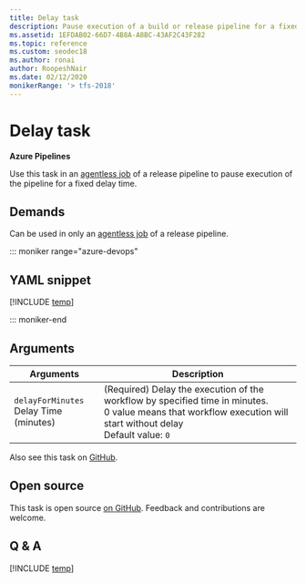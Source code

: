 ```yaml
---
title: Delay task
description: Pause execution of a build or release pipeline for a fixed delay time 
ms.assetid: 1EFDAB02-66D7-4B8A-A8BC-43AF2C43F282
ms.topic: reference
ms.custom: seodec18
ms.author: ronai
author: RoopeshNair
ms.date: 02/12/2020
monikerRange: '> tfs-2018'
---
```


# Delay task

**Azure Pipelines**

Use this task in an [agentless job](../../process/phases.md#server-jobs) of a release pipeline to pause execution of the pipeline for a fixed delay time.

## Demands

Can be used in only an [agentless job](../../process/phases.md#server-jobs) of a release pipeline.

::: moniker range="azure-devops"

## YAML snippet

[!INCLUDE [temp](../includes/yaml/DelayV1.md)]

::: moniker-end

## Arguments

| Arguments                                  | Description                                                                                                                                                              |
| ------------------------------------------ | ------------------------------------------------------------------------------------------------------------------------------------------------------------------------ |
| `delayForMinutes`<br/>Delay Time (minutes) | (Required) Delay the execution of the workflow by specified time in minutes. <br/>0 value means that workflow execution will start without delay <br/>Default value: `0` |

Also see this task on [GitHub](https://github.com/Microsoft/azure-pipelines-tasks/tree/master/Tasks/DelayV1).

## Open source

This task is open source [on GitHub](https://github.com/Microsoft/azure-pipelines-tasks). Feedback and contributions are welcome.

## Q & A

<!-- BEGINSECTION class="md-qanda" -->

[!INCLUDE [temp](../../includes/qa-agents.md)]

<!-- ENDSECTION -->

